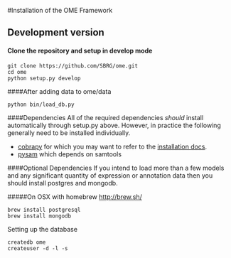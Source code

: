 #Installation of the OME Framework

## Development version

#### Clone the repository and setup in develop mode
```
git clone https://github.com/SBRG/ome.git
cd ome
python setup.py develop
```

####After adding data to ome/data
```
python bin/load_db.py
```

####Dependencies
All of the required dependencies *should* install automatically through setup.py above.  However, in practice the following generally need to be installed individually.
* [cobrapy](https://github.com/opencobra/cobrapy/blob/master/README.md) for which you may want to refer to the [installation docs](https://github.com/opencobra/cobrapy/blob/master/INSTALL.md).
* [pysam](https://github.com/pysam-developers/pysam) which depends on samtools

####Optional Dependencies
If you intend to load more than a few models and any significant quantity of expression or annotation data then you should install postgres and mongodb.

#####On OSX with homebrew http://brew.sh/
```
brew install postgresql
brew install mongodb
```

Setting up the database
```
createdb ome
createuser -d -l -s
```
